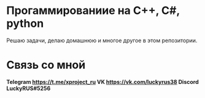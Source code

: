 # Прогаммированиие на C++, C#, python
Решаю задачи, делаю домашнюю и многое другое в этом репозитории.

# Связь со мной
**Telegram https://t.me/xproject_ru 
VK https://vk.com/luckyrus38
Discord LuckyRUS#5256**
